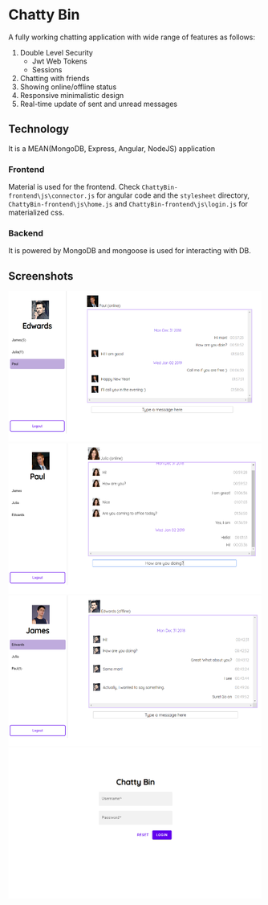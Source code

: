 # Chatty Bin
A fully working chatting application with wide range of features as follows:
1. Double Level Security
    * Jwt Web Tokens
    * Sessions
2. Chatting with friends
3. Showing online/offline status
4. Responsive minimalistic design
5. Real-time update of sent and unread messages

## Technology
It is a MEAN(MongoDB, Express, Angular, NodeJS) application

### Frontend
Material is used for the frontend. Check ``` ChattyBin-frontend\js\connector.js ``` for angular code and the ``` stylesheet ``` directory, ``` ChattyBin-frontend\js\home.js ``` and ```ChattyBin-frontend\js\login.js``` for materialized css.

### Backend
It is powered by MongoDB and mongoose is used for interacting with DB.

## Screenshots


<img src="https://github.com/sheheryarnaveed/chattybin/blob/master/screenshots/8.png" width="550" height="300">
<img src="https://github.com/sheheryarnaveed/chattybin/blob/master/screenshots/7.png" width="550" height="300">
<img src="https://github.com/sheheryarnaveed/chattybin/blob/master/screenshots/1.png" width="550" height="300">
<img src="https://github.com/sheheryarnaveed/chattybin/blob/master/screenshots/2.png" width="550" height="300">
